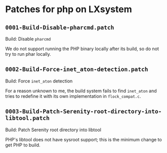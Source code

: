 # Patches for php on LXsystem

## `0001-Build-Disable-pharcmd.patch`

Build: Disable `pharcmd`

We do not support running the PHP binary locally after its build, so do
not try to run phar locally.

## `0002-Build-Force-inet_aton-detection.patch`

Build: Force `inet_aton` detection

For a reason unknown to me, the build system fails to find `inet_aton`
and tries to redefine it with its own implementation in
`flock_compat.c`.

## `0003-Build-Patch-Serenity-root-directory-into-libtool.patch`

Build: Patch Serenity root directory into libtool

PHP's libtool does not have sysroot support; this is the minimum change
to get PHP to build.

